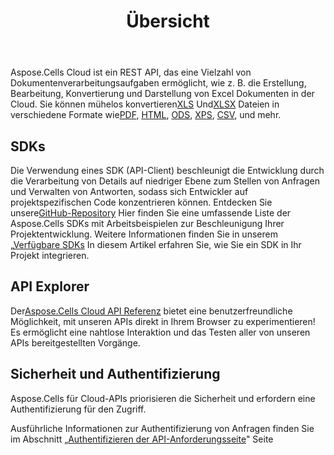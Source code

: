 ﻿---
title: Übersicht
second_title: Aspose.Cells Cloud Documen
type: docs
url: /de/overview/
description: Aspose.Cells Cloud unterstützt Excel zum Erstellen, Konvertieren, Zusammenführen, Teilen, Schützen, für den Betrieb innerer Objekte usw
weight: 10
---
 Aspose.Cells Cloud ist ein REST API, das eine Vielzahl von Dokumentenverarbeitungsaufgaben ermöglicht, wie z. B. die Erstellung, Bearbeitung, Konvertierung und Darstellung von Excel Dokumenten in der Cloud. Sie können mühelos konvertieren[XLS](https://docs.fileformat.com/spreadsheet/xls/) Und[XLSX](https://docs.fileformat.com/spreadsheet/xlsx/) Dateien in verschiedene Formate wie[PDF](https://docs.fileformat.com/view/pdf/), [HTML](https://docs.fileformat.com/web/html/), [ODS](https://docs.fileformat.com/spreadsheet/ods/), [XPS](https://docs.fileformat.com/page-description-language/xps/), [CSV](https://docs.fileformat.com/spreadsheet/csv/), und mehr.


## **SDKs**

Die Verwendung eines SDK (API-Client) beschleunigt die Entwicklung durch die Verarbeitung von Details auf niedriger Ebene zum Stellen von Anfragen und Verwalten von Antworten, sodass sich Entwickler auf projektspezifischen Code konzentrieren können. Entdecken Sie unsere[GitHub-Repository](https://github.com/aspose-cells-cloud) Hier finden Sie eine umfassende Liste der Aspose.Cells SDKs mit Arbeitsbeispielen zur Beschleunigung Ihrer Projektentwicklung. Weitere Informationen finden Sie in unserem „[Verfügbare SDKs](/cells/de/available-sdks/) In diesem Artikel erfahren Sie, wie Sie ein SDK in Ihr Projekt integrieren.


## **API Explorer**

 Der[Aspose.Cells Cloud API Referenz](https://apireference.aspose.cloud/cells/) bietet eine benutzerfreundliche Möglichkeit, mit unseren APIs direkt in Ihrem Browser zu experimentieren! Es ermöglicht eine nahtlose Interaktion und das Testen aller von unseren APIs bereitgestellten Vorgänge.



## **Sicherheit und Authentifizierung**
Aspose.Cells für Cloud-APIs priorisieren die Sicherheit und erfordern eine Authentifizierung für den Zugriff.

Ausführliche Informationen zur Authentifizierung von Anfragen finden Sie im Abschnitt „[Authentifizieren der API-Anforderungsseite](/total/getting-started/rest-api-overview/authenticating-api-requests/)" Seite


